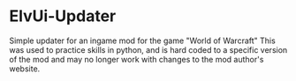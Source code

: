 # ElvUi-Updater
Simple updater for an ingame mod for the game "World of Warcraft" 
This was used to practice skills in python, and is hard coded to a specific version of the mod and may no longer work with changes to the mod author's website.
